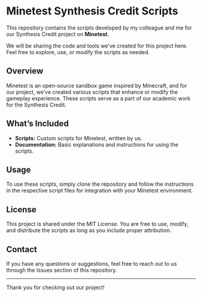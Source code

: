 # Minetest Synthesis Credit Scripts

This repository contains the scripts developed by my colleague and me for our Synthesis Credit project on **Minetest**. 

We will be sharing the code and tools we've created for this project here. Feel free to explore, use, or modify the scripts as needed.

## Overview

Minetest is an open-source sandbox game inspired by Minecraft, and for our project, we’ve created various scripts that enhance or modify the gameplay experience. These scripts serve as a part of our academic work for the Synthesis Credit.

## What’s Included

- **Scripts:** Custom scripts for Minetest, written by us.
- **Documentation:** Basic explanations and instructions for using the scripts.

## Usage

To use these scripts, simply clone the repository and follow the instructions in the respective script files for integration with your Minetest environment.

## License

This project is shared under the MIT License. You are free to use, modify, and distribute the scripts as long as you include proper attribution.

## Contact

If you have any questions or suggestions, feel free to reach out to us through the Issues section of this repository.

---

Thank you for checking out our project!

